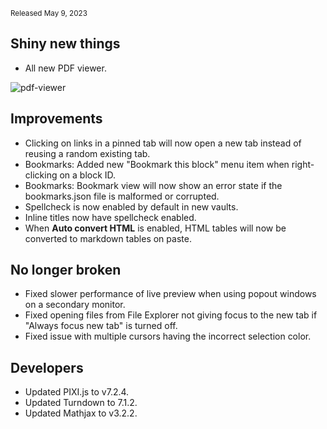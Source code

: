 <small>Released May 9, 2023</small>

## Shiny new things

- All new PDF viewer.

<img alt="pdf-viewer" src="https://github.com/obsidianmd/obsidian-api/assets/693981/2c770b1f-52ab-42b9-862e-edcf3ab0dc62">

## Improvements

- Clicking on links in a pinned tab will now open a new tab instead of reusing a random existing tab.
- Bookmarks: Added new "Bookmark this block" menu item when right-clicking on a block ID.
- Bookmarks: Bookmark view will now show an error state if the bookmarks.json file is malformed or corrupted.
- Spellcheck is now enabled by default in new vaults.
- Inline titles now have spellcheck enabled.
- When **Auto convert HTML** is enabled, HTML tables will now be converted to markdown tables on paste.

## No longer broken

- Fixed slower performance of live preview when using popout windows on a secondary monitor.
- Fixed opening files from File Explorer not giving focus to the new tab if "Always focus new tab" is turned off.
- Fixed issue with multiple cursors having the incorrect selection color.

## Developers

- Updated PIXI.js to v7.2.4.
- Updated Turndown to 7.1.2.
- Updated Mathjax to v3.2.2.
